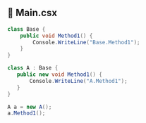 ## :wine_glass: Main.csx

```csharp
class Base {
    public void Method1() {
        Console.WriteLine("Base.Method1");
    }
}

class A : Base {
   public new void Method1() { 
       Console.WriteLine("A.Method1");
   } 
}

A a = new A();
a.Method1(); 
```
